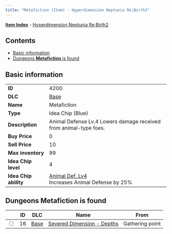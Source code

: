 ```yaml
---
title: "Metafiction (Item) - Hyperdimension Neptunia Re;Birth2"
---
```


[**Item Index**](/neptunia/rb2/item/index.html) - [Hyperdimension Neptunia Re;Birth2](/neptunia/rb2)

## Contents

- [Basic information](#basic-information)
- [Dungeons **Metafiction** is found](#dungeons-metafiction-is-found)

## Basic information

|   |   |
| -- | -- |
| **ID** | 4200 |
| **DLC** | [Base](/neptunia/rb2/dlc/0-base.html) |
| **Name** | Metafiction |
| **Type** | Idea Chip (Blue) |
| **Description** | Animal Defense Lv.4 Lowers damage received from animal-type foes. |
| **Buy Price** | 0 |
| **Sell Price** | 10 |
| **Max inventory** | 99 |
| **Idea Chip level** | 4 |
| **Idea Chip ability** | [Animal Def. Lv4](/neptunia/rb2/ability/0-9599-animal-def-lv4.html)<br />Increases Animal Defense by 25% |

## Dungeons **Metafiction** is found

|    | ID | DLC | Name | From |
| -- | -- | --- | ---- | ---- |
| <input type="checkbox" id="rb2-dungeon-0-16" class="trackbox" /> | 16 | [Base](/neptunia/rb2/dlc/0-base.html) | [Severed Dimension - Depths](/neptunia/rb2/dungeon/0-16-severed-dimension-depths.html) | Gathering point |